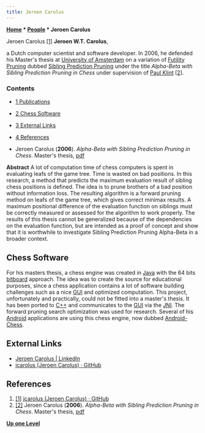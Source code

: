 ```yaml
---
title: Jeroen Carolus
---
```

**[Home](Home "Home") \* [People](People "People") \* Jeroen Carolus**



 [](https://github.com/jcarolus) Jeroen Carolus <a id="cite-note-1" href="#cite-ref-1">[1]</a> 
**Jeroen W.T. Carolus**,  

a Dutch computer scientist and software developer. In 2006, he defended his Master's thesis at [University of Amsterdam](https://en.wikipedia.org/wiki/University_of_Amsterdam) on a variation of [Futility Pruning](Futility_Pruning "Futility Pruning") dubbed [Sibling Prediction Pruning](Sibling_Prediction_Pruning "Sibling Prediction Pruning") under the title *Alpha-Beta with Sibling Prediction Pruning in Chess* under supervision of [Paul Klint](Mathematician#PKlint "Mathematician") <a id="cite-note-2" href="#cite-ref-2">[2]</a>. 



### Contents


* [1 Publications](#publications)
* [2 Chess Software](#chess-software)
* [3 External Links](#external-links)
* [4 References](#references)






* Jeroen Carolus (**2006**). *Alpha-Beta with Sibling Prediction Pruning in Chess*. Master's thesis, [pdf](http://homepages.cwi.nl/%7Epaulk/theses/Carolus.pdf)


 **Abstract**
 A lot of computation time of chess computers is spent in evaluating leafs of the game tree. Time is wasted on bad positions. In this research, a method that predicts the maximum evaluation result of sibling chess positions is defined. The idea is to prune brothers of a bad position without information loss.
 The resulting algorithm is a forward pruning method on leafs of the game tree, which gives correct minimax results. A maximum positional difference of the evaluation function on siblings must be correctly measured or assessed for the algorithm to work properly. The results of this thesis cannot be generalized because of the dependencies on the evaluation function, but are intended as a proof of concept and show that it is worthwhile to investigate Sibling Prediction Pruning Alpha-Beta in a broader context. 
## Chess Software


For his masters thesis, a chess engine was created in [Java](Java "Java") with the 64 bits [bitboard](Bitboards "Bitboards") approach. The idea was to create the source for educational purposes, since a chess application contains a lot of software building challenges such as a nice [GUI](GUI "GUI") and optimized computation. This project, unfortunately and practically, could not be fitted into a master's thesis. It has been ported to [C++](Cpp "Cpp") and communicates to the [GUI](GUI "GUI") via the [JNI](https://en.wikipedia.org/wiki/Java_Native_Interface). The forward pruning search optimization was used for research. Several of his [Android](Android "Android") applications are using this chess engine, now dubbed [Android-Chess](index.php?title=Android-Chess&action=edit&redlink=1 "Android-Chess (page does not exist)").



## External Links


* [Jeroen Carolus | LinkedIn](https://www.linkedin.com/in/jeroencarolus/)
* [jcarolus (Jeroen Carolus) · GitHub](https://github.com/jcarolus)


## References


1. <a id="cite-ref-1" href="#cite-note-1">[1]</a> [jcarolus (Jeroen Carolus) · GitHub](https://github.com/jcarolus)
2. <a id="cite-ref-2" href="#cite-note-2">[2]</a>  Jeroen Carolus (**2006**). *Alpha-Beta with Sibling Prediction Pruning in Chess*. Master's thesis, [pdf](http://homepages.cwi.nl/%7Epaulk/theses/Carolus.pdf)

**[Up one Level](People "People")**







 
